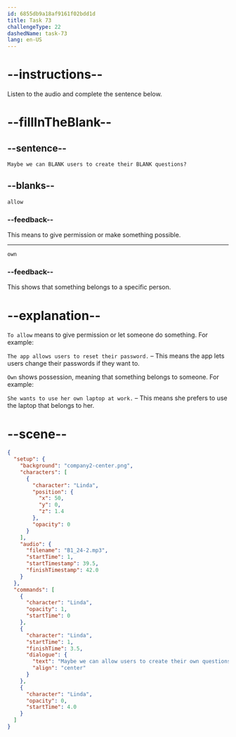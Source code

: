```yaml
---
id: 6855db9a18af9161f02bdd1d
title: Task 73
challengeType: 22
dashedName: task-73
lang: en-US
---
```


<!-- (Audio) Linda: Maybe we can allow users to create their own questions? -->

# --instructions--

Listen to the audio and complete the sentence below.

# --fillInTheBlank--

## --sentence--

`Maybe we can BLANK users to create their BLANK questions?`

## --blanks--

`allow`

### --feedback--

This means to give permission or make something possible.

---

`own`

### --feedback--

This shows that something belongs to a specific person.

# --explanation--

`To allow` means to give permission or let someone do something. For example:

`The app allows users to reset their password.` – This means the app lets users change their passwords if they want to.

`Own` shows possession, meaning that something belongs to someone. For example:

`She wants to use her own laptop at work.` – This means she prefers to use the laptop that belongs to her.

# --scene--

```json
{
  "setup": {
    "background": "company2-center.png",
    "characters": [
      {
        "character": "Linda",
        "position": {
          "x": 50,
          "y": 0,
          "z": 1.4
        },
        "opacity": 0
      }
    ],
    "audio": {
      "filename": "B1_24-2.mp3",
      "startTime": 1,
      "startTimestamp": 39.5,
      "finishTimestamp": 42.0
    }
  },
  "commands": [
    {
      "character": "Linda",
      "opacity": 1,
      "startTime": 0
    },
    {
      "character": "Linda",
      "startTime": 1,
      "finishTime": 3.5,
      "dialogue": {
        "text": "Maybe we can allow users to create their own questions?",
        "align": "center"
      }
    },
    {
      "character": "Linda",
      "opacity": 0,
      "startTime": 4.0
    }
  ]
}
```
